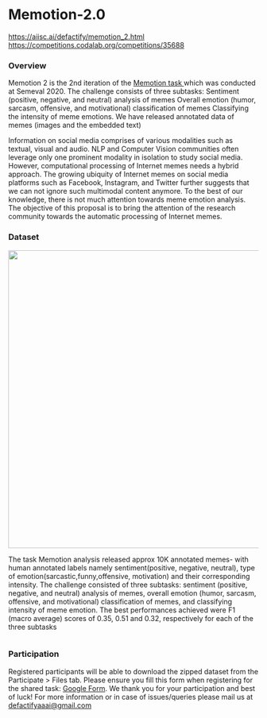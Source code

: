 # Memotion-2.0
https://aiisc.ai/defactify/memotion_2.html
https://competitions.codalab.org/competitions/35688
<h3>Overview</h3>
<p>Memotion 2 is the 2nd iteration of the  <a href='http://www.amitavadas.com/Memotion.html'>Memotion task </a> which was conducted at Semeval 2020. The challenge consists of three subtasks:
Sentiment (positive, negative, and neutral) analysis of memes
Overall emotion (humor, sarcasm, offensive, and motivational) classification of memes
Classifying the intensity of meme emotions.
We have released annotated data of memes (images and the embedded text)</p>
<p>Information on social media comprises of various modalities such as textual, visual and audio. NLP
and Computer Vision communities often leverage only one prominent modality in isolation to study
social media. However, computational processing of Internet memes needs a hybrid approach. The
growing ubiquity of Internet memes on social media platforms such as Facebook, Instagram, and
Twitter further suggests that we can not ignore such multimodal content anymore. To the best of our
knowledge, there is not much attention towards meme emotion analysis. The objective of this proposal is to bring the attention of the research community towards the automatic processing of Internet
memes.</p>
<h3>Dataset</h3>
<p><img style="height: 15vh;" src="https://aiisc.ai/defactify/img/memotion_banner.png" alt="" /></p>
<p>The task Memotion analysis released approx 10K annotated memes- with human annotated
labels namely sentiment(positive, negative, neutral), type of emotion(sarcastic,funny,offensive, motivation) and their corresponding intensity. The challenge consisted of three subtasks: sentiment
(positive, negative, and neutral) analysis of memes, overall emotion (humor, sarcasm, offensive, and
motivational) classification of memes, and classifying intensity of meme emotion. The best performances achieved were F1 (macro average) scores of 0.35, 0.51 and 0.32, respectively for each of the
three subtasks</p>
<div style="overflow-y: scroll; height: 40vh; ">
<div style="display: flex; width: fit-content;"><img class="mySlides" src="https://aiisc.ai/defactify/img/meme_strip.png" alt=""  /> 
<!-- <img class="mySlides" src="https://aiisc.ai/defactify/img/fake_2.jpg" alt="" width="50%" /></div>
<div style="display: flex;"><img class="mySlides" src="https://aiisc.ai/defactify/img/pfizer_ceo.png" alt="" width="25%" /> <img class="mySlides" src="https://aiisc.ai/defactify/img/baiden_corona.png" alt="" width="25%" /> <img class="mySlides" src="https://aiisc.ai/defactify/img/fake_8.jpg" alt="" width="25%" /> <img class="mySlides" src="https://aiisc.ai/defactify/img/trump_osama.png" alt="" width="25%" /></div>
<div style="display: flex;"><img class="mySlides" src="https://aiisc.ai/defactify/img/fake_4.jpg" alt="" width="50%" /> <img class="mySlides" src="https://aiisc.ai/defactify/img/fake_5.jpg" alt="" width="50%" /></div>
<div style="display: flex;"><img class="mySlides" src="https://aiisc.ai/defactify/img/fake_11.jpg" alt="" width="50%" /> <img class="mySlides" src="https://aiisc.ai/defactify/img/fake_14.jpg" alt="" width="25%" /> <img class=" mySlides" src="https://aiisc.ai/defactify/img/fake_9.jpg" alt="" width="25%" /></div> -->
</div>
<h3>Participation</h3>
<p>Registered participants will be able to download the zipped dataset from the Participate &gt; Files tab. Please ensure you fill this form when registering for the shared task: <a href="https://docs.google.com/forms/d/e/1FAIpQLScZ7fUES5uJM-DKXYCzKpx-hAAFc04XqwFZ43eoZF2iB43NkA/viewform">Google Form</a>. We thank you for your participation and best of luck! For more information or in case of issues/queries please mail us at <a href="mailto:defactifyaaai@gmail.com">defactifyaaai@gmail.com</a></p>
